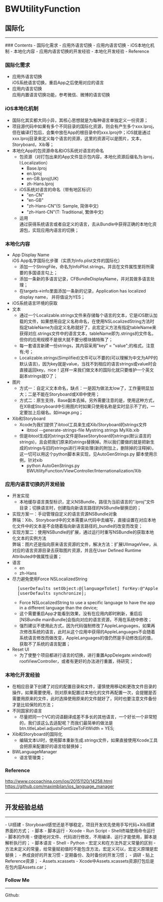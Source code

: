 
# BWUtilityFunction

## 国际化
<hr/>
### Contents
- 国际化需求
	- 应用外语言切换
	- 应用内语言切换
- iOS本地化机制
- 本地化内容
- 应用内语言切换的开发经验
- 本地化开发经验
- Reference

### 国际化需求
- 应用外语言切换  
iOS系统语言切换，重启App之后使用对应的语言
- 应用内语言切换  
应用内置语言切换功能，参考微信、微博的语言切换  

### iOS本地化机制
- 国际化其实都大同小异，其核心思想就是为每种语言单独定义一份资源；  
- 项目源代码中如果有多个不同目录的国际化资源，则会有产生多个xxx.lproj，但在编译打包后，会集中放在App的根目录中的xxx.lproj中；iOS就是通过xxx.lproj目录来定义每个语言的资源，这里的资源可以是图片，文本，Storyboard，Xib等；  
- 本地化App的包资源命名和iOS系统对语言的命名
    - 包资源（对打包出来的App文件显示包内容，本地化资源后缀名为.lproj，l:Localization）
        - Base.lproj
        - en.lproj
        - en-GB.lproj(UK)
        - zh-Hans.lproj
    - iOS系统对语言的命名（带有地区标识）
        - "en-CN"
        - "en-GB"
        - "zh-Hans-CN"(S: Sample, 简体中文)
        - "zh-Hant-CN"(T: Traditional, 繁体中文)
    - 运用  
        通过获得系统语言或者自定义的语言，去从Bundle中获得正确的本地化资源包，实现应用内语言的切换；

### 本地化内容
- App Display Name  
iOS App名字国际化步骤（实质为Info.plist文件的国际化）
    - 添加一个StringFile，命名为InfoPlist.strings。并且在文件属性里将所需要的多国语言勾上；
    - 添加一条新的多语言记录，CFBundleDisplayName，并对其做多语言处理；
    - 在targets->info里面添加一条新的记录，Application has localized display name， 并将值设为YES；
- iOS系统语言环境的获取
- 文本
	- 通过一个Localizable.strings文件来存储每个语言的文本，它是iOS默认加载的文件，如果想用自定义名称命名，在使用NSLocalizedString方法时指定tableName为自定义名称就好了，此宏定义方法有指定tableName来获得对应.strings文件中的语言文本，tableName即为.strings的文件名，但你的应用规模不是很大就不要分模块搞特殊了；
	- 每一套语言新建一份strings，其内容采用"key" = "value";的格式，注意有;号；
	- Localizable.strings(Simplified)文件可以不要的(可以理解为中文为APP的默认语言)，因为key就是value，当找不到相应的语言strings或value时会直接返回key。nice！这样一来我们做文本的国际化就只要维护一个英文副本strings就O了；
- 图片
	- 方式一：自定义文本命名，缺点：一是因为做法太low了，工作量明显加大；二是不能在Storyboard或XIB中使用；
	- 方式二：原生支持，Base副本去掉。另外需要注意的是，使用这种方式，在XIB或Storyboard中引用图片时如果只使用名称是实时显示不了的，一定要加上后缀名。如image.png；
- Xib和Storyboard
	- Xcode为我们提供了ibtool工具来生成Xib/Storyboard的strings文件
		- ibtool --generate-strings-file Mystring.strings MyXib.xib
	- 但是ibtool生成的strings文件是BaseStoryboard的strings(默认语言的strings)，且会把我们原来的strings替换掉。所以我们要做的就是把新生成的strings与旧的strings进行冲突处理(新的附加上，删除掉的注释掉)，这一切可以用这个python脚本来实现，见AutoGenStrings.py
                脚本使用示例，针对xib
		- python AutoGenStrings.py BWUtilityFunction/ViewController/Internationalization/Xib

### 应用内语言切换的开发经验
- 开发实现
	- 本地缓存语言类型标识，定义NSBundle，路径为当前语言的“.lproj”文件目录；切换语言时，创建指向新语言路径的NSBundle替换旧的；
- 实现方案一：手动管理自定义的语言资源NSBundle对象  
弊端：Xib、Storyboard中的文本需要从代码中去编写，直接设置在对应本地化文件中的文本是不会随着指向新语言路径的_bundle的改变而改变；
- 实现方案二：使用NSBundle的扩展，通过运行时重写NSBundle的获取本地化文本的实例方法  
弊端：图片还是指向原来语言资源的文件，解决方法：扩展UIImageView，从对应的语言资源目录去获取图片资源，并且在User Defined Runtime Attributed中做属性设置；
- 语言
	- en
	- zh-Hans
- 尽力避免使用Force NSLocalizedString
    <pre>
    [userDefaults setObject:@[languageToSet] forKey:@"AppleLanguages"];
    [userDefaults synchronize];  </pre>
	- Force NSLocalizedString to use a specific language to have the app in a different language than the device;
	- 这个需要重启App才能看到效果，没有在应用内即时刷新，重启后[NSBundle mainBundle]会指向对应的语言资源，不用在系统中修改；
	- 强烈建议不使用此方式，因为代码强制修改了AppleLanguages，如果再次修改系统的语言，此时从这个应用中获得的AppleLanguages不会随着系统语言修改而做改变，AppleLanguages的值仍然是手动修改后的值，获取不了系统的语言配置；
- Reset UI
	- 为了使整个项目都进行语言的切换，进行重置AppDelegate.window的rootViewController，或者有更好的办法进行重置，待研究；

### 本地化开发经验
- 在相应目录下创建了对应的配置目录和文件，谨慎使用移动和更改文件目录的操作，如果需要使用，则对原来配置过本地化的文件再配置一次，会提醒是否需要用原来的文件，此时选择使用原来的文件就好了，同时也要注意文件备份才是比较保险的方法；  
- 不同国家的语言
	- 尽量把同一个VC的词语翻译成差不多长的其他语言，一个好长一个非常短的，我们该这么去适配呢？而我们最简单的做法是
btn.titleLabel.adjustsFontSizeToFitWidth = YES;
- Xib和Storyboard的国际化
	- 编辑文本UI时，使用脚本重新生成.strings文件，如果直接使用Xcode工具会把原来配置好的语言给替换掉；
- BWLanguageManager
    - 语言管理类；

### Reference	 
<http://www.cocoachina.com/ios/20151120/14258.html>  
<https://github.com/maximbilan/ios_language_manager>
<hr/>

## 开发经验总结
<hr/>
- UI搭建
	- Storyboard感觉还是不够稳定，项目开发优先使用手写代码+Xib搭建界面的方式；
- 脚本
	- 脚本运行
		- Xcode - Run Script
		- Shell终端使用命令运行
	- 脚本的作用
    	- 便捷地对文件、代码进行修改，不用编译、运行才能使用，脚本是解析执行的；
    - 脚本语言
    	- Shell
        - Python
- 宏定义和在方法外定义常量的区别
	- 方法未定义的常量，给常量赋初值时不能包含方法，宏定义可以，宏定义原理是宏替换；
- 养成良好的开发习惯
	- 定期备份、及时备份的开发习惯；
- 调研
    - 贴上Reference资源；  
- Assets.xcassets
	- Xcode中Assets.xcassets资源打包后是在包内容Assets.car；
    
### Follow Me
<hr/>
Github: <https://github.com/BobWongs>
